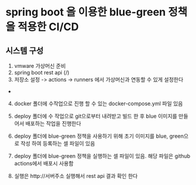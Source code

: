 # spring boot 을 이용한 blue-green 정책을 적용한 CI/CD
## 시스템 구성
1. vmware 가상머신 준비 
2. spring boot rest api (/) 
3. 저장소 설정 -> actions -> runners 에서 가상머신과 연동할 수 있게 설정한다 
-  
4. docker 폴더에 수작업으로 진행 할 수 있는 docker-compose.yml 파일 있음 

5. deploy 폴더에 수 작업으로 git으로부터 내려받고 빌드 한 후 blue 이미지를 만들어서 배포하는 작업을 진행한다

6. deploy 폴더에 blue-green 정책을 사용하기 위해 초기 이미지를 blue, green으로 작성 하여 등록하는 셀 파일이 있음 

7. deploy 폴더에 blue-green 정책을 실행하는 셀 파일이 있음. 해당 파일은 github actions에서 배포시 사용함 

8. 실행은 http://서버주소 실행해서 rest api 결과 확인 한다


